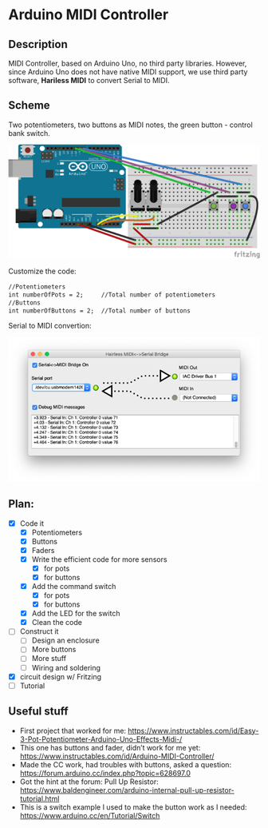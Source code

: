 # Arduino MIDI Controller

## Description

MIDI Controller, based on Arduino Uno, no third party libraries. 
However, since Arduino Uno does not have native MIDI support, we use third party software, **Hariless MIDI** to convert Serial to MIDI.

## Scheme
Two potentiometers, two buttons as MIDI notes, the green button - control bank switch.

![Breadboard](ArduinoMIDIController_bb.png)

Customize the code:
```
//Potentiometers
int numberOfPots = 2;     //Total number of potentiometers
//Buttons
int numberOfButtons = 2;  //Total number of buttons
```

Serial to MIDI convertion:

![Hairless MIDI](hairless-midi.png)

## Plan:
- [x] Code it
    - [x] Potentiometers
    - [x] Buttons
    - [x] Faders
    - [x] Write the efficient code for more sensors
        - [x] for pots
        - [x] for buttons
    - [x] Add the command switch
        - [x] for pots
        - [x] for buttons
    - [x] Add the LED for the switch
    - [x] Clean the code
- [ ] Construct it
    - [ ] Design an enclosure
    - [ ] More buttons
    - [ ] More stuff
    - [ ] Wiring and soldering
- [x] circuit design w/ Fritzing
- [ ] Tutorial

## Useful stuff

- First project that worked for me:
https://www.instructables.com/id/Easy-3-Pot-Potentiometer-Arduino-Uno-Effects-Midi-/
- This one has buttons and fader, didn’t work for me yet:
https://www.instructables.com/id/Arduino-MIDI-Controller/
- Made the CC work, had troubles with buttons, asked a question:
https://forum.arduino.cc/index.php?topic=628697.0
- Got the hint at the forum: Pull Up Resistor: 
https://www.baldengineer.com/arduino-internal-pull-up-resistor-tutorial.html
- This is a switch example I used to make the button work as I needed:
https://www.arduino.cc/en/Tutorial/Switch

